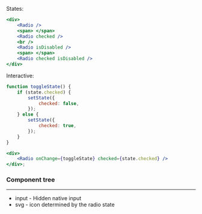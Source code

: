 States:

```jsx
<div>
    <Radio />
    <span> </span>
    <Radio checked />
    <br />
    <Radio isDisabled />
    <span> </span>
    <Radio checked isDisabled />
</div>
```

Interactive:

```jsx
function toggleState() {
    if (state.checked) {
        setState({
            checked: false,
        });
    } else {
        setState({
            checked: true,
        });
    }
}

<div>
    <Radio onChange={toggleState} checked={state.checked} />
</div>;
```

### Component tree

---

-   input - Hidden native input
-   svg - icon determined by the radio state
